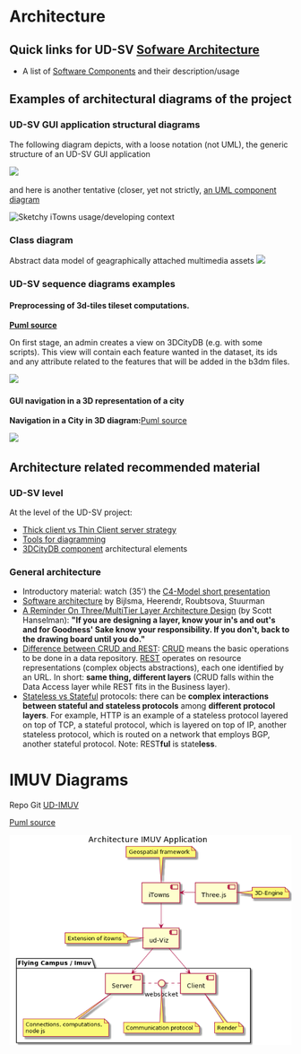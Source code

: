 # Architecture<a name="top"></a>

## Quick links for UD-SV [Sofware Architecture](https://en.wikipedia.org/wiki/Software_architecture)
 * A list of [Software Components](https://github.com/VCityTeam/UD-SV/tree/master/SoftwareComponents) and their description/usage

## Examples of architectural diagrams of the project

### UD-SV GUI application structural diagrams

The following diagram depicts, with a loose notation (not UML), the generic structure of an UD-SV GUI application

![](Diagrams/SoftwareArchitecture.png)

and here is another tentative (closer, yet not strictly, [an UML component diagram](https://www.uml-diagrams.org/component-diagrams.html)

![Sketchy iTowns usage/developing  context](Diagrams/OslandiaiTown2Context.png)

### Class diagram

Abstract data model of geagraphically attached multimedia assets
![](https://github.com/VCityTeam/UD-Serv/blob/master/API_Enhanced_City/doc/img/diagram_api.png)

### UD-SV sequence diagrams examples

#### Preprocessing of 3d-tiles tileset computations.
**[Puml source](Diagrams/ApplicationSetup.puml)**

On first stage, an admin creates a view on 3DCityDB (e.g. with some scripts). This view will contain each
feature wanted in the dataset, its ids and any attribute related to the features that will be added in the b3dm files.

![](Diagrams/ApplicationSetup.png)

#### GUI navigation in a 3D representation of a city
**Navigation in a City in 3D diagram:**[Puml source](Diagrams/3DNavigation.puml)

![](Diagrams/3DNavigation.png)


## Architecture related recommended material

### UD-SV level
At the level of the UD-SV project:
 * [Thick client vs Thin Client server strategy](./ThickVsThinClientStrategy.md)
 * [Tools for diagramming](/Tools/ToolForDiagramming.md)
 * [3DCityDB component](3DCityDB.md) architectural elements

### General architecture
 * Introductory material: watch (35') the [C4-Model short presentation](https://c4model.com/)
 * [Software architecture](http://ftacademy.org/sites/ftacademy.org/files/materials/fta-m11-soft_arch-pre.pdf) by Bijlsma, Heerendr, Roubtsova, Stuurman
 * [A Reminder On Three/MultiTier Layer Architecture Design](https://www.hanselman.com/blog/AReminderOnThreeMultiTierLayerArchitectureDesignBroughtToYouByMyLateNightFrustrations.aspx) (by Scott Hanselman): **"If you are designing a layer, know your in's and out's and for Goodness' Sake know your responsibility.  If you don't, back to the drawing board until you do."**
 * [Difference between CRUD and REST](https://softwareengineering.stackexchange.com/questions/120716/difference-between-rest-and-crud): [CRUD](https://en.wikipedia.org/wiki/Create,_read,_update_and_delete) means the basic operations to be done in a data repository. [REST](https://en.wikipedia.org/wiki/Representational_state_transfer) operates on resource  representations (complex objects abstractions), each one identified by an URL. In short: **same thing, different layers** (CRUD falls within the Data Access layer while REST fits in the Business layer).
 * [Stateless vs Stateful](https://en.wikipedia.org/wiki/Stateless_protocol) protocols: there can be **complex interactions between stateful and stateless protocols** among **different protocol layers**. For example, HTTP is an example of a stateless protocol layered on top of TCP, a stateful protocol, which is layered on top of IP, another stateless protocol, which is routed on a network that employs BGP, another stateful protocol. Note: REST**ful** is state**less**.


 # IMUV Diagrams

Repo Git [UD-IMUV](https://github.com/VCityTeam/UD-Imuv)

[Puml source](./Diagrams/GlobalDiagramIMUV.puml)

![](./Diagrams/GlobalDiagramIMUV.png)

